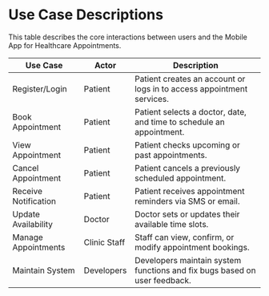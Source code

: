 # Use Case Descriptions

This table describes the core interactions between users and the Mobile App for Healthcare Appointments.

| Use Case                  | Actor         | Description                                                                 |
|---------------------------|---------------|-----------------------------------------------------------------------------|
| Register/Login            | Patient       | Patient creates an account or logs in to access appointment services.      |
| Book Appointment          | Patient       | Patient selects a doctor, date, and time to schedule an appointment.       |
| View Appointment          | Patient       | Patient checks upcoming or past appointments.                              |
| Cancel Appointment        | Patient       | Patient cancels a previously scheduled appointment.                        |
| Receive Notification      | Patient       | Patient receives appointment reminders via SMS or email.                   |
| Update Availability       | Doctor        | Doctor sets or updates their available time slots.                         |
| Manage Appointments       | Clinic Staff  | Staff can view, confirm, or modify appointment bookings.                   |
| Maintain System           | Developers    | Developers maintain system functions and fix bugs based on user feedback.  |

